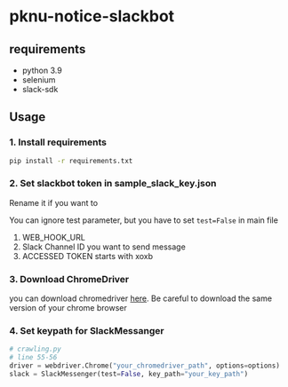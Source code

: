 # pknu-notice-slackbot

## requirements
- python 3.9
- selenium
- slack-sdk

## Usage

### 1. Install requirements
```bash
pip install -r requirements.txt
```

### 2. Set slackbot token in sample_slack_key.json
Rename it if you want to

You can ignore test parameter, but you have to set `test=False` in main file
1. WEB_HOOK_URL
2. Slack Channel ID you want to send message
3. ACCESSED TOKEN starts with xoxb

### 3. Download ChromeDriver
you can download chromedriver [here](https://chromedriver.chromium.org).
Be careful to download the same version of your chrome browser

### 4. Set keypath for SlackMessanger
```python
# crawling.py 
# line 55-56
driver = webdriver.Chrome("your_chromedriver_path", options=options)
slack = SlackMessenger(test=False, key_path="your_key_path")
```

